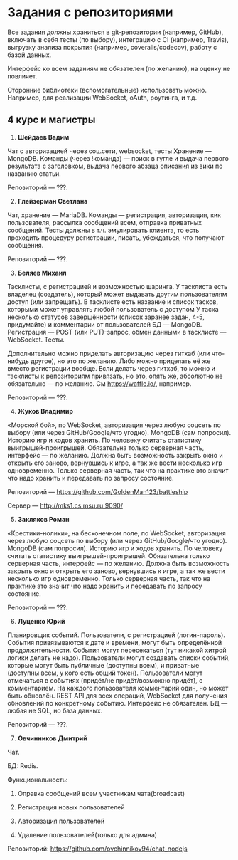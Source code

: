 # Задания с репозиториями

Все задания должны храниться в git-репозитории (например, GitHub), включать в себя тесты (по выбору), интеграцию с CI (например, Travis), выгрузку анализа покрытия (например, coveralls/codecov), работу с базой данных.

Интерфейс ко всем заданиям не обязателен (по желанию), на оценку не повлияет.

Сторонние библиотеки (вспомогательные) использовать можно. Например, для реализации WebSocket, oAuth, роутинга, и т.д.

## 4 курс и магистры
1. **Шейдаев Вадим**
 
 Чат с авторизацией через соц.сети, websocket, тесты
 Xранение — MongoDB.
 Команды (через !команда) — поиск в гугле и выдача первого результата с заголовком, выдача первого абзаца описания из вики по названию статьи.
 
 Репозиторий — ???.

2. **Глейзерман Светлана**
 
 Чат, хранение — MariaDB.
 Команды — регистрация, авторизация, кик пользователя, рассылка сообщений всем, отправка приватных сообщений.
 Тесты должны в т.ч. эмулировать клиента, то есть проходить процедуру регистрации, писать, убеждаться, что получают сообщения.
 
 Репозиторий — ???.

3. **Беляев Михаил**
 
 Тасклисты, с регистрацией и возможностью шаринга.
 У тасклиста есть владелец (создатель), который может выдавать другим пользователям доступ (или запрещать).
 В тасклисте есть название и список тасков, которыми может управлять любой пользователь с доступом
 У таска несколько статусов завершённости (список заранее задан, 4-5, придумайте) и комментарии от пользователей
 БД — MongoDB.
 Регистрация — POST (или PUT)-запрос, обмен данными в тасклисте — WebSocket. Тесты.

 Дополнительно можно приделать авторизацию через гитхаб (или что-нибудь другое), но это по желанию. Либо можно приделать её же вместо регистрации вообще.
 Если делать через гитхаб, то можно и тасклисты к репозиториям привязать, но это, опять же, абсолютно не обязательно — по желанию. См https://waffle.io/, например.
 
 Репозиторий — ???.

4. **Жуков Владимир**
 
 «Морской бой», по WebSocket, авторизация через любую соцсеть по выбору (или через GitHub/Google/что угодно). MongoDB (сам попросил). Историю игр и ходов хранить.
 По человеку считать статистику выигрышей-проигрышей. Обязательна только серверная часть, интерфейс — по желанию.
 Должна быть возможность закрыть окно и открыть его заново, вернувшись к игре, а так же вести несколько игр одновременно.
 Только серверная часть, так что на практике это значит что надо хранить и передавать по запросу состояние.
 
 Репозиторий — https://github.com/GoldenMan123/battleship

 Сервер — http://mks1.cs.msu.ru:9090/

5. **Закляков Роман**
 
 «Крестики-нолики», на бесконечном поле, по WebSocket, авторизация через любую соцсеть по выбору (или через GitHub/Google/что угодно). MongoDB (сам попросил). Историю игр и ходов хранить.
 По человеку считать статистику выигрышей-проигрышей. Обязательна только серверная часть, интерфейс — по желанию.
 Должна быть возможность закрыть окно и открыть его заново, вернувшись к игре, а так же вести несколько игр одновременно.
 Только серверная часть, так что на практике это значит что надо хранить и передавать по запросу состояние.
 
 Репозиторий — ???.
 
6. **Луценко Юрий**

 Планировщик событий.
 Пользователи, с регистрацией (логин-пароль).
 События привязываются к дате и времени, могут быть определённой продолжительности. События могут пересекаться (тут никакой хитрой логики делать не надо).
 Пользователи могут создавать списки событий, которые могут быть публичные (доступны всем), и приватные (доступны всем, у кого есть общий токен).
 Пользователи могут отмечаться в событиях (придёт/не придёт/возможно придёт), с комментарием. На каждого пользователя комментарий один, но может быть обновлён.
 REST API для всех операций, WebSocket для получения обновлений по конкретному событию.
 Интерфейс не обязателен. БД — любая не SQL, но база данных.
 
 Репозиторий — ???.

7. **Овчинников Дмитрий**

 Чат.

 БД: Redis. 

 Функциональность:
  1) Оправка сообщений всем участникам чата(broadcast)

  2) Регистрация новых пользователей

  3) Авторизация пользователей

  4) Удаление пользователей(только для админа)

  Репозиторий: https://github.com/ovchinnikov94/chat_nodejs
